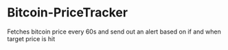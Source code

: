 # Bitcoin-PriceTracker
Fetches bitcoin price every 60s and send out an alert based on if and when target price is hit
